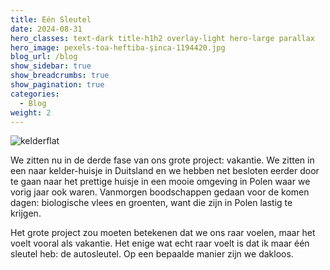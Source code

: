 ```yaml
---
title: Eén Sleutel
date: 2024-08-31
hero_classes: text-dark title-h1h2 overlay-light hero-large parallax
hero_image: pexels-toa-heftiba-şinca-1194420.jpg
blog_url: /blog
show_sidebar: true
show_breadcrumbs: true
show_pagination: true
categories:
  - Blog
weight: 2
---
```

![kelderflat](/blog/images/1728821487796.jpg#floatright#fr3)

We zitten nu in de derde fase van ons grote project: vakantie. We zitten in een naar kelder-huisje in Duitsland en we hebben net besloten eerder door te gaan naar het prettige huisje in een mooie omgeving in Polen waar we vorig jaar ook waren. Vanmorgen boodschappen gedaan voor de komen dagen: biologische vlees en groenten, want die zijn in Polen lastig te krijgen.

Het grote project zou moeten betekenen dat we ons raar voelen, maar het voelt vooral als vakantie. Het enige wat echt raar voelt is dat ik maar één sleutel heb: de autosleutel. Op een bepaalde manier zijn we dakloos.
